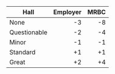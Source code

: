 | Hall         | Employer | MRBC  |
|--------------|---------:|------:|
| None         |    -3    |  -8   |
| Questionable |    -2    |  -4   |
| Minor        |    -1    |  -1   |
| Standard     |    +1    |  +1   |
| Great        |    +2    |  +4   |
